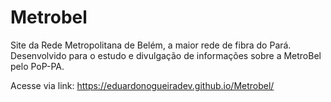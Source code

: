 # Metrobel
Site da Rede Metropolitana de Belém, a maior rede de fibra do Pará.
Desenvolvido para o estudo e divulgação de informações sobre a MetroBel pelo PoP-PA.

Acesse via link: https://eduardonogueiradev.github.io/Metrobel/
